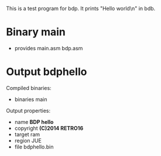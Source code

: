 This is a test program for bdp.
It prints "Hello world\n" in bdb.

Binary **main**
===============

 - provides main.asm bdp.asm


Output **bdphello**
=====================

Compiled binaries:

 - binaries main

Output properties:

 - name **BDP hello**
 - copyright **(C)2014 RETRO16**
 - target ram
 - region JUE
 - file bdphello.bin


